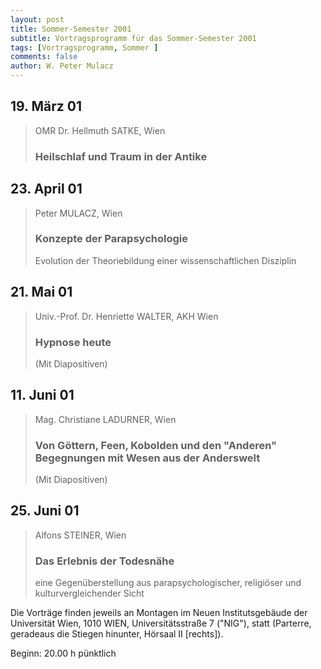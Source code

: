 ```yaml
---
layout: post
title: Sommer-Semester 2001
subtitle: Vortragsprogramm für das Sommer-Semester 2001
tags: [Vortragsprogramm, Sommer ]
comments: false
author: W. Peter Mulacz
---
```


## 19. März 01	
> OMR Dr. Hellmuth SATKE, Wien
> ### Heilschlaf und Traum in der Antike


## 23. April 01	
> Peter MULACZ, Wien
> ### Konzepte der Parapsychologie
> Evolution der Theoriebildung einer wissenschaftlichen Disziplin


## 21. Mai 01
> Univ.-Prof. Dr. Henriette WALTER, AKH Wien
> ### Hypnose heute
> (Mit Diapositiven)


## 11. Juni 01
> Mag. Christiane LADURNER, Wien
> ### Von Göttern, Feen, Kobolden und den "Anderen" Begegnungen mit Wesen aus der Anderswelt
> (Mit Diapositiven)


## 25. Juni 01	
> Alfons STEINER, Wien
> ### Das Erlebnis der Todesnähe
> eine Gegenüberstellung aus parapsychologischer, religiöser und kulturvergleichender Sicht


Die Vorträge finden jeweils an Montagen im Neuen Institutsgebäude der Universität Wien,   1010 WIEN,   Universitätsstraße 7 ("NIG"), statt  (Parterre, geradeaus die Stiegen hinunter, Hörsaal II [rechts]).

Beginn:   20.00 h pünktlich

